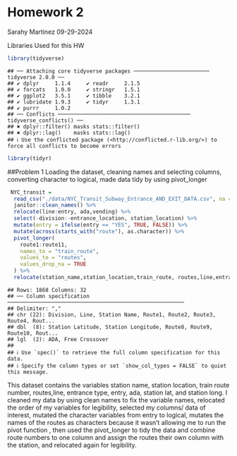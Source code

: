 Homework 2
================
Sarahy Martinez
09-29-2024

Libraries Used for this HW

``` r
library(tidyverse)
```

    ## ── Attaching core tidyverse packages ──────────────────────── tidyverse 2.0.0 ──
    ## ✔ dplyr     1.1.4     ✔ readr     2.1.5
    ## ✔ forcats   1.0.0     ✔ stringr   1.5.1
    ## ✔ ggplot2   3.5.1     ✔ tibble    3.2.1
    ## ✔ lubridate 1.9.3     ✔ tidyr     1.3.1
    ## ✔ purrr     1.0.2     
    ## ── Conflicts ────────────────────────────────────────── tidyverse_conflicts() ──
    ## ✖ dplyr::filter() masks stats::filter()
    ## ✖ dplyr::lag()    masks stats::lag()
    ## ℹ Use the conflicted package (<http://conflicted.r-lib.org/>) to force all conflicts to become errors

``` r
library(tidyr)
```

\##Problem 1 Loading the dataset, cleaning names and selecting columns,
converting character to logical, made data tidy by using pivot_longer

``` r
 NYC_transit =
  read_csv("./data/NYC_Transit_Subway_Entrance_AND_EXIT_DATA.csv", na = c("NA", ".", "")) %>% 
  janitor::clean_names() %>% 
  relocate(line:entry, ada,vending) %>% 
  select(-division:-entrance_location, station_location) %>% 
  mutate(entry = ifelse(entry == "YES", TRUE, FALSE)) %>% 
  mutate(across(starts_with("route"), as.character)) %>% 
  pivot_longer(
    route1:route11,
    names_to = "train_route",
    values_to = "routes",
    values_drop_na = TRUE
  ) %>% 
  relocate(station_name,station_location,train_route, routes,line,entrance_type, entry,ada,vending)
```

    ## Rows: 1868 Columns: 32
    ## ── Column specification ────────────────────────────────────────────────────────
    ## Delimiter: ","
    ## chr (22): Division, Line, Station Name, Route1, Route2, Route3, Route4, Rout...
    ## dbl  (8): Station Latitude, Station Longitude, Route8, Route9, Route10, Rout...
    ## lgl  (2): ADA, Free Crossover
    ## 
    ## ℹ Use `spec()` to retrieve the full column specification for this data.
    ## ℹ Specify the column types or set `show_col_types = FALSE` to quiet this message.

This dataset contains the variables station name, station location,
train route number, routes,line, entrance type, entry, ada, station lat,
and station long. I cleaned my data by using clean names to fix the
variable names, relocated the order of my variables for legibility,
selected my columns/ data of interest, mutated the character variables
from entry to logical, mutates the names of the routes as characters
because it wasn’t allowing me to run the pivot function , then used the
pivot_longer to tidy the data and combine route numbers to one column
and assign the routes their own column with the station, and relocated
again for legibility.
